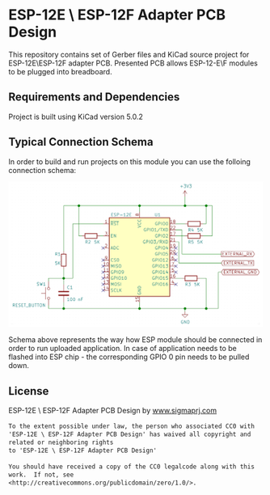 ESP-12E \ ESP-12F Adapter PCB Design
==============

This repository contains set of Gerber files and KiCad source project for ESP-12E\ESP-12F adapter PCB.
Presented PCB allows ESP-12-E\F modules to be plugged into breadboard.

Requirements and Dependencies
-----------------------------

Project is built using KiCad version 5.0.2

Typical Connection Schema
-----------------------------

In order to build and run projects on this module you can use the folloing connection schema:

![ESP-12E Connection Schema](https://github.com/sigma-prj/esp-12-e-adapter-pcb/blob/main/resources/esp12e_conn_vcc_sc.png)

Schema above represents the way how ESP module should be connected in order to run uploaded application.
In case of application needs to be flashed into ESP chip - the corresponding GPIO 0 pin needs to be pulled down.

License
-----------------------------

ESP-12E \ ESP-12F Adapter PCB Design by www.sigmaprj.com
```
To the extent possible under law, the person who associated CC0 with
'ESP-12E \ ESP-12F Adapter PCB Design' has waived all copyright and related or neighboring rights
to 'ESP-12E \ ESP-12F Adapter PCB Design'

You should have received a copy of the CC0 legalcode along with this
work.  If not, see <http://creativecommons.org/publicdomain/zero/1.0/>.
```
